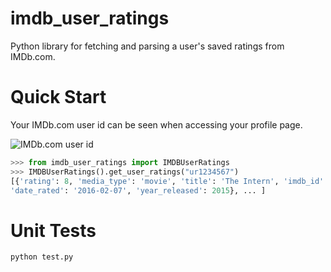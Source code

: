 imdb_user_ratings
=================

Python library for fetching and parsing a user's saved ratings from IMDb.com.

Quick Start
===========

Your IMDb.com user id can be seen when accessing your profile page.

![IMDb.com user id](http://i.imgur.com/UxTGfVa.png "IMDb.com user id")

```python
>>> from imdb_user_ratings import IMDBUserRatings
>>> IMDBUserRatings().get_user_ratings("ur1234567")
[{'rating': 8, 'media_type': 'movie', 'title': 'The Intern', 'imdb_id': 'tt2361509', 
'date_rated': '2016-02-07', 'year_released': 2015}, ... ]
```

Unit Tests
==========
```bash
python test.py
```